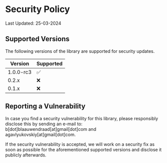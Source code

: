 # Security Policy

Last Updated: 25-03-2024

## Supported Versions

The following versions of the library are supported for security updates.

| Version   | Supported          |
|-----------|--------------------|
| 1.0.0-rc3 | :white_check_mark: |
| 0.2.x     | :x:                |
| 0.1.x     | :x:                |

## Reporting a Vulnerability

In case you find a security vulnerability for this library, please responsibly disclose this by sending an e-mail to:
b[dot]blaauwendraad[at]gmail[dot]com and agavlyukovskiy[at]gmail[dot]com.

If the security vulnerability is accepted, we will work on a security fix as soon as possible for the aforementioned
supported versions and disclose it publicly afterwards.

